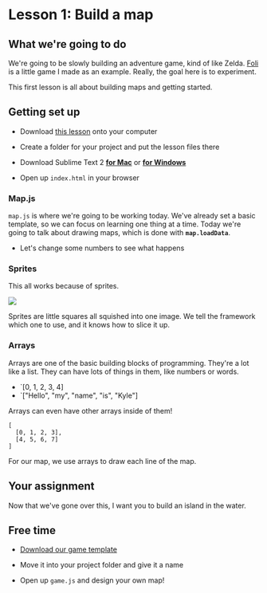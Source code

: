 # Lesson 1: Build a map

## What we're going to do

We're going to be slowly building an adventure game, kind of like Zelda. [Foli](http://warpspire.com/foli/) is a little game I made as an example. Really, the goal here is to experiment.

This first lesson is all about building maps and getting started.

## Getting set up

- Download [this lesson]() onto your computer

- Create a folder for your project and put the lesson files there

- Download Sublime Text 2 **[for Mac](http://c758482.r82.cf2.rackcdn.com/Sublime%20Text%202.0.1.dmg)** or **[for Windows](http://c758482.r82.cf2.rackcdn.com/Sublime%20Text%202.0.1%20Setup.exe)**

- Open up `index.html` in your browser

### Map.js

`map.js` is where we're going to be working today. We've already set a basic template, so we can focus on learning one thing at a time. Today we're going to talk about drawing maps, which is done with **`map.loadData`**.

- Let's change some numbers to see what happens

### Sprites

This all works because of sprites.

![](https://f.cloud.github.com/assets/334891/667369/1839af70-d7f0-11e2-883c-5644b76137fc.png)

Sprites are little squares all squished into one image. We tell the framework which one to use, and it knows how to slice it up.

### Arrays

Arrays are one of the basic building blocks of programming. They're a lot like a list. They can have lots of things in them, like numbers or words.

- `[0, 1, 2, 3, 4]
- `["Hello", "my", "name", "is", "Kyle"]

Arrays can even have other arrays inside of them!

```
[
  [0, 1, 2, 3],
  [4, 5, 6, 7]
]
```

For our map, we use arrays to draw each line of the map.

## Your assignment

Now that we've gone over this, I want you to build an island in the water.

## Free time

- [Download our game template]()

- Move it into your project folder and give it a name

- Open up `game.js` and design your own map!

